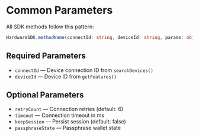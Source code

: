 # Common Parameters

All SDK methods follow this pattern:

```typescript
HardwareSDK.methodName(connectId: string, deviceId: string, params: object)
```

## Required Parameters

* `connectId` — Device connection ID from `searchDevices()`
* `deviceId` — Device ID from `getFeatures()`

## Optional Parameters

* `retryCount` — Connection retries (default: 6)
* `timeout` — Connection timeout in ms
* `keepSession` — Persist session (default: false)
* `passphraseState` — Passphrase wallet state

